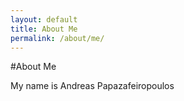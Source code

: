 ```yaml
---
layout: default 
title: About Me 
permalink: /about/me/
---
```


#About Me

My name is Andreas Papazafeiropoulos
